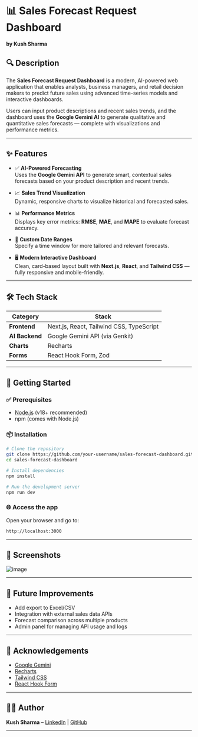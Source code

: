 
# 📊 Sales Forecast Request Dashboard  
**by Kush Sharma**

## 🔍 Description  
The **Sales Forecast Request Dashboard** is a modern, AI-powered web application that enables analysts, business managers, and retail decision makers to predict future sales using advanced time-series models and interactive dashboards.

Users can input product descriptions and recent sales trends, and the dashboard uses the **Google Gemini AI** to generate qualitative and quantitative sales forecasts — complete with visualizations and performance metrics.

---

## ✨ Features  
- ✅ **AI-Powered Forecasting**  
   Uses the **Google Gemini API** to generate smart, contextual sales forecasts based on your product description and recent trends.

- 📈 **Sales Trend Visualization**  
   Dynamic, responsive charts to visualize historical and forecasted sales.

- 📊 **Performance Metrics**  
   Displays key error metrics: **RMSE**, **MAE**, and **MAPE** to evaluate forecast accuracy.

- 📅 **Custom Date Ranges**  
   Specify a time window for more tailored and relevant forecasts.

- 🖥️ **Modern Interactive Dashboard**  
   Clean, card-based layout built with **Next.js**, **React**, and **Tailwind CSS** — fully responsive and mobile-friendly.

---

## 🛠️ Tech Stack  

| Category       | Stack                              |
|----------------|-------------------------------------|
| **Frontend**   | Next.js, React, Tailwind CSS, TypeScript |
| **AI Backend** | Google Gemini API (via Genkit)      |
| **Charts**     | Recharts                           |
| **Forms**      | React Hook Form, Zod                |

---

## 🚀 Getting Started  

### ✅ Prerequisites  
- [Node.js](https://nodejs.org/) (v18+ recommended)  
- npm (comes with Node.js)

### 📦 Installation  

```bash
# Clone the repository
git clone https://github.com/your-username/sales-forecast-dashboard.git
cd sales-forecast-dashboard

# Install dependencies
npm install

# Run the development server
npm run dev
````

### 🌐 Access the app

Open your browser and go to:

```bash
http://localhost:3000
```

---

## 📸 Screenshots

![image](https://github.com/user-attachments/assets/ac57f7ef-2489-4a9c-be75-187bb5c4a8e5)


---

## 🧠 Future Improvements

* Add export to Excel/CSV
* Integration with external sales data APIs
* Forecast comparison across multiple products
* Admin panel for managing API usage and logs

---

## 🤝 Acknowledgements

* [Google Gemini](https://deepmind.google/technologies/gemini/)
* [Recharts](https://recharts.org/)
* [Tailwind CSS](https://tailwindcss.com/)
* [React Hook Form](https://react-hook-form.com/)

---

## 🧑‍💻 Author

**Kush Sharma** – [LinkedIn](https://linkedin.com/in/kush-shxrmx) | [GitHub](https://github.com/Kush402)

---




